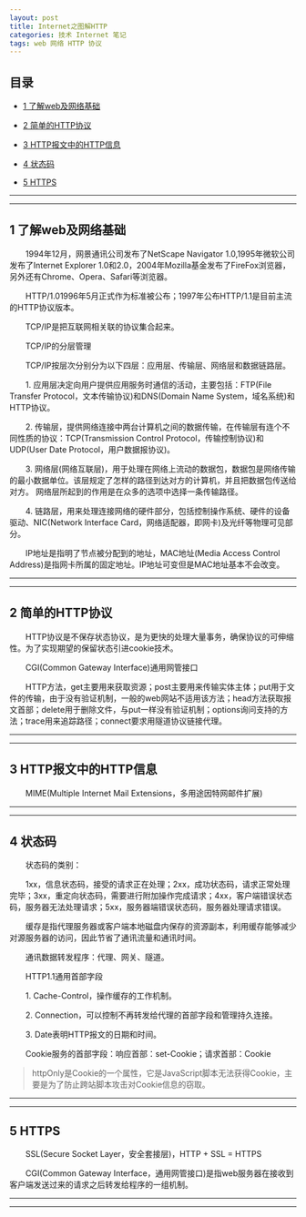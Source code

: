 ```yaml
---
layout: post
title: Internet之图解HTTP
categories: 技术 Internet 笔记
tags: web 网络 HTTP 协议
---
```


## 目录

* [1 了解web及网络基础](#1)

* [2 简单的HTTP协议](#2)

* [3 HTTP报文中的HTTP信息](#3)

* [4 状态码](#4)

* [5 HTTPS](#5)

***

***

<h2 id="1">1 了解web及网络基础</h2>

&emsp;&emsp;1994年12月，网景通讯公司发布了NetScape Navigator 1.0,1995年微软公司发布了Internet Explorer 1.0和2.0，2004年Mozilla基金发布了FireFox浏览器，另外还有Chrome、Opera、Safari等浏览器。

&emsp;&emsp;HTTP/1.01996年5月正式作为标准被公布；1997年公布HTTP/1.1是目前主流的HTTP协议版本。

&emsp;&emsp;TCP/IP是把互联网相关联的协议集合起来。

&emsp;&emsp;TCP/IP的分层管理

&emsp;&emsp;TCP/IP按层次分别分为以下四层：应用层、传输层、网络层和数据链路层。

&emsp;&emsp;1. 应用层决定向用户提供应用服务时通信的活动，主要包括：FTP(File Transfer Protocol，文本传输协议)和DNS(Domain Name System，域名系统)和HTTP协议。

&emsp;&emsp;2. 传输层，提供网络连接中两台计算机之间的数据传输，在传输层有连个不同性质的协议：TCP(Transmission Control Protocol，传输控制协议)和UDP(User Date Protocol，用户数据报协议)。

&emsp;&emsp;3. 网络层(网络互联层)，用于处理在网络上流动的数据包，数据包是网络传输的最小数据单位。该层规定了怎样的路径到达对方的计算机，并且把数据包传送给对方。	网络层所起到的作用是在众多的选项中选择一条传输路径。

&emsp;&emsp;4. 链路层，用来处理连接网络的硬件部分，包括控制操作系统、硬件的设备驱动、NIC(Network Interface Card，网络适配器，即网卡)及光纤等物理可见部分。

&emsp;&emsp;IP地址是指明了节点被分配到的地址，MAC地址(Media Access Control Address)是指网卡所属的固定地址。IP地址可变但是MAC地址基本不会改变。

***

***

<h2 id="2">2 简单的HTTP协议</h2>

&emsp;&emsp;HTTP协议是不保存状态协议，是为更快的处理大量事务，确保协议的可伸缩性。为了实现期望的保留状态引进cookie技术。

&emsp;&emsp;CGI(Common Gateway Interface)通用网管接口

&emsp;&emsp;HTTP方法，get主要用来获取资源；post主要用来传输实体主体；put用于文件的传输，由于没有验证机制，一般的web网站不适用该方法；head方法获取报文首部；delete用于删除文件，与put一样没有验证机制；options询问支持的方法；trace用来追踪路径；connect要求用隧道协议链接代理。

***

***

<h2 id="3">3 HTTP报文中的HTTP信息</h2>

&emsp;&emsp;MIME(Multiple Internet Mail Extensions，多用途因特网邮件扩展)

***

***

<h2 id="4">4 状态码</h2>

&emsp;&emsp;状态码的类别：

&emsp;&emsp;1xx，信息状态码，接受的请求正在处理；2xx，成功状态码，请求正常处理完毕；3xx，重定向状态码，需要进行附加操作完成请求；4xx，客户端错误状态码，服务器无法处理请求；5xx，服务器端错误状态码，服务器处理请求错误。

&emsp;&emsp;缓存是指代理服务器或客户端本地磁盘内保存的资源副本，利用缓存能够减少对源服务器的访问，因此节省了通讯流量和通讯时间。

&emsp;&emsp;通讯数据转发程序：代理、网关、隧道。

&emsp;&emsp;HTTP1.1通用首部字段

&emsp;&emsp;1. Cache-Control，操作缓存的工作机制。

&emsp;&emsp;2. Connection，可以控制不再转发给代理的首部字段和管理持久连接。

&emsp;&emsp;3. Date表明HTTP报文的日期和时间。

&emsp;&emsp;Cookie服务的首部字段：响应首部：set-Cookie；请求首部：Cookie

>httpOnly是Cookie的一个属性，它是JavaScript脚本无法获得Cookie，主要是为了防止跨站脚本攻击对Cookie信息的窃取。

***

***

<h2 id="5">5 HTTPS</h2>

&emsp;&emsp;SSL(Secure Socket Layer，安全套接层)，HTTP + SSL = HTTPS

&emsp;&emsp;CGI(Common Gateway Interface，通用网管接口)是指web服务器在接收到客户端发送过来的请求之后转发给程序的一组机制。

***

***
